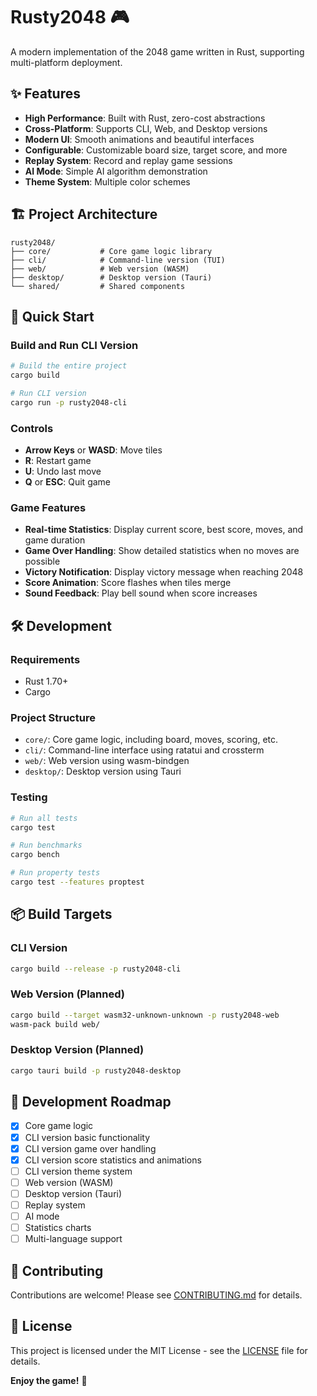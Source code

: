 # Rusty2048 🎮

A modern implementation of the 2048 game written in Rust, supporting multi-platform deployment.

## ✨ Features

- **High Performance**: Built with Rust, zero-cost abstractions
- **Cross-Platform**: Supports CLI, Web, and Desktop versions
- **Modern UI**: Smooth animations and beautiful interfaces
- **Configurable**: Customizable board size, target score, and more
- **Replay System**: Record and replay game sessions
- **AI Mode**: Simple AI algorithm demonstration
- **Theme System**: Multiple color schemes

## 🏗️ Project Architecture

```
rusty2048/
├── core/           # Core game logic library
├── cli/            # Command-line version (TUI)
├── web/            # Web version (WASM)
├── desktop/        # Desktop version (Tauri)
└── shared/         # Shared components
```

## 🚀 Quick Start

### Build and Run CLI Version

```bash
# Build the entire project
cargo build

# Run CLI version
cargo run -p rusty2048-cli
```

### Controls

- **Arrow Keys** or **WASD**: Move tiles
- **R**: Restart game
- **U**: Undo last move
- **Q** or **ESC**: Quit game

### Game Features

- **Real-time Statistics**: Display current score, best score, moves, and game duration
- **Game Over Handling**: Show detailed statistics when no moves are possible
- **Victory Notification**: Display victory message when reaching 2048
- **Score Animation**: Score flashes when tiles merge
- **Sound Feedback**: Play bell sound when score increases

## 🛠️ Development

### Requirements

- Rust 1.70+
- Cargo

### Project Structure

- `core/`: Core game logic, including board, moves, scoring, etc.
- `cli/`: Command-line interface using ratatui and crossterm
- `web/`: Web version using wasm-bindgen
- `desktop/`: Desktop version using Tauri

### Testing

```bash
# Run all tests
cargo test

# Run benchmarks
cargo bench

# Run property tests
cargo test --features proptest
```

## 📦 Build Targets

### CLI Version
```bash
cargo build --release -p rusty2048-cli
```

### Web Version (Planned)
```bash
cargo build --target wasm32-unknown-unknown -p rusty2048-web
wasm-pack build web/
```

### Desktop Version (Planned)
```bash
cargo tauri build -p rusty2048-desktop
```

## 🎯 Development Roadmap

- [x] Core game logic
- [x] CLI version basic functionality
- [x] CLI version game over handling
- [x] CLI version score statistics and animations
- [ ] CLI version theme system
- [ ] Web version (WASM)
- [ ] Desktop version (Tauri)
- [ ] Replay system
- [ ] AI mode
- [ ] Statistics charts
- [ ] Multi-language support

## 🤝 Contributing

Contributions are welcome! Please see [CONTRIBUTING.md](CONTRIBUTING.md) for details.

## 📄 License

This project is licensed under the MIT License - see the [LICENSE](LICENSE) file for details.

**Enjoy the game!** 🎉
